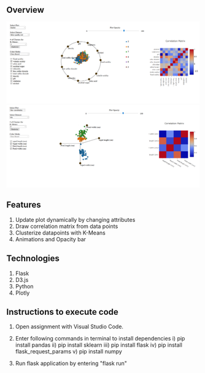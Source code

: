 ## Overview

![Radiviz](images/snip1.png)
![Star Coordinates](images/snip2.png)

## Features

1. Update plot dynamically by changing attributes
2. Draw correlation matrix from data points
3. Clusterize datapoints with K-Means
4. Animations and Opacity bar

## Technologies

1. Flask
2. D3.js
3. Python
4. Plotly

## Instructions to execute code

1. Open assignment with Visual Studio Code.

2. Enter following commands in terminal to install dependencies
   i) pip install pandas
   ii) pip install sklearn
   iii) pip install flask
   iv) pip install flask_request_params
   v) pip install numpy

3. Run flask application by entering "flask run"
